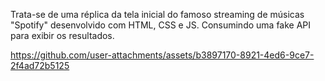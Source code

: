 Trata-se de uma réplica da tela inicial do famoso streaming de músicas "Spotify" desenvolvido com HTML, CSS e JS.
Consumindo uma fake API para exibir os resultados.

https://github.com/user-attachments/assets/b3897170-8921-4ed6-9ce7-2f4ad72b5125
